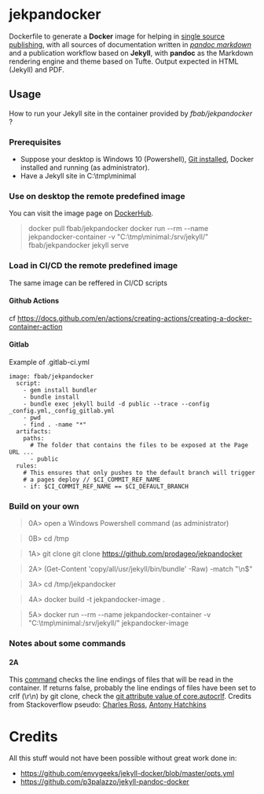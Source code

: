 # jekpandocker
Dockerfile to generate a **Docker** image for helping in [single source publishing](https://en.wikipedia.org/wiki/Single-source_publishing), with all sources of documentation written in [_pandoc markdown_](https://pandoc.org/MANUAL.html#pandocs-markdown) and a publication workflow based on **Jekyll**, with **pandoc** as the Markdown rendering engine and theme based on Tufte. Output expected in HTML (Jekyll) and PDF.

## Usage
How to run your Jekyll site in the container provided by _fbab/jekpandocker_ ?

### Prerequisites
- Suppose your desktop is Windows 10 (Powershell), [Git installed](https://gitforwindows.org/), Docker installed and running (as administrator).
- Have a Jekyll site in C:\tmp\minimal

### Use on desktop the remote predefined image
You can visit the image page on [DockerHub](https://hub.docker.com/r/fbab/jekpandocker).
> docker pull fbab/jekpandocker
> docker run --rm --name jekpandocker-container -v "C:\tmp\minimal\:/srv/jekyll/" fbab/jekpandocker jekyll serve

### Load in CI/CD the remote predefined image
The same image can be reffered in CI/CD scripts

#### Github Actions
cf https://docs.github.com/en/actions/creating-actions/creating-a-docker-container-action

#### Gitlab 
Example of .gitlab-ci.yml
```gitlab
image: fbab/jekpandocker
  script:
    - gem install bundler
    - bundle install
    - bundle exec jekyll build -d public --trace --config _config.yml,_config_gitlab.yml
    - pwd
    - find . -name "*"
  artifacts:
    paths:
      # The folder that contains the files to be exposed at the Page URL ...
      - public
  rules:
    # This ensures that only pushes to the default branch will trigger
    # a pages deploy // $CI_COMMIT_REF_NAME
    - if: $CI_COMMIT_REF_NAME == $CI_DEFAULT_BRANCH
```
### Build on your own
> 0A> open a Windows Powershell command (as administrator)

> 0B> cd /tmp

> 1A> git clone git clone https://github.com/prodageo/jekpandocker

> 2A> (Get-Content 'copy/all/usr/jekyll/bin/bundle' -Raw) -match "\n$"

> 3A> cd /tmp/jekpandocker

> 4A> docker build -t jekpandocker-image .

> 5A> docker run --rm --name jekpandocker-container -v "C:\tmp\minimal\:/srv/jekyll/" jekpandocker-image

### Notes about some commands
#### 2A
This [command](https://stackoverflow.com/a/54335814/12824964) checks the line endings of files that will be read in the container. If returns false, probably the line endings of files have been set to crlf (\r\n) by git clone, check the [git attribute value of core.autocrlf](https://stackoverflow.com/a/20653073/12824964).
Credits from Stackoverflow pseudo: [Charles Ross](https://stackoverflow.com/users/1337544/charles-ross), [Antony Hatchkins](https://stackoverflow.com/users/237105/antony-hatchkins)

# Credits
All this stuff would not have been possible without great work done in:
- https://github.com/envygeeks/jekyll-docker/blob/master/opts.yml
- https://github.com/p3palazzo/jekyll-pandoc-docker

